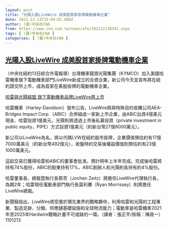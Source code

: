 ```yaml
---
layout: post
title: "光陽入股LiveWire 成美股首家掛牌電動機車企業"
date: 2021-12-13T15:04:01.000Z
author: (臺)中央社CNA
from: https://www.cna.com.tw/news/afe/202112130341.aspx
tags: [ (臺)中央社CNA ]
categories: [ (臺)中央社CNA ]
---
```

<!--1639407841000-->
[光陽入股LiveWire 成美股首家掛牌電動機車企業](https://www.cna.com.tw/news/afe/202112130341.aspx)
------

<div>
<div></div><div><p>（中央社紐約13日綜合外電報導）台灣機車龍頭光陽集團（KYMCO）加入美國哈雷機車旗下電動機車部門LiveWire新成立的合資企業，新公司今天並宣布將在紐約證交所上市，成為首家在美股掛牌的電動機車企業。</p><div class='media'><div class='insertGroup'><div><a class='insert' href='https://www.cna.com.tw/news/firstnews/202112130326.aspx'><i class='icon-dot'></i><span>哈雷與光陽結盟 旗下電動機車品牌LiveWire將上市</span></a></div></div></div><p>哈雷機車（Harley-Davidson）發布公告，LiveWire將與特殊目的收購公司AEA-Bridges Impact Corp.（ABIC）合併組成一家新上市企業，由ABIC出資4億美元現金、哈雷投資1億美元，光陽則將透過上市後私募投資（private investment in public equity，PIPE）方式投資1億美元（約新台幣27億8000萬元）。</p><p>新公司以LiveWire為名，將以代碼LVW在紐約股市掛牌，企業價值預估約有17億7000萬美元（約新台幣492億元），收盤時的交易後權益價值則預估約有23億1000萬美元。</p><p>這起交易已獲得哈雷和ABIC的董事會批准，預計明年上半年完成。完成後哈雷將持有74%股份，ABIC的股東持有17%，ABIC創辦人和光陽則各持有約4%股份。</p><p>哈雷董事長、總裁暨執行長蔡茨（Jochen Zeitz）將擔任LiveWire代理執行長，為期2年；哈雷現任電動車部門執行長莫利賽（Ryan Morrissey）則將擔任LiveWire總裁。</p><p>新聞稿指出，LiveWire將受惠於領先業界的戰略夥伴，利用哈雷和光陽的工程專業、製造足跡、分銷、供應鏈基礎設施和全球物流能力；電動車是哈雷機車2021年至2025年Hardwire戰略計畫不可或缺的一環。（譯者：張正芊/核稿：陳政一）1101213</p></div>
</div>

